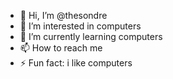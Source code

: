 - 👋 Hi, I’m @thesondre
- 👀 I’m interested in computers
- 🌱 I’m currently learning computers
- 📫 How to reach me 
- ⚡ Fun fact: i like computers


<!---
thesondre/thesondre is a ✨ special ✨ repository because its `README.md` (this file) appears on your GitHub profile.
You can click the Preview link to take a look at your changes.
--->
